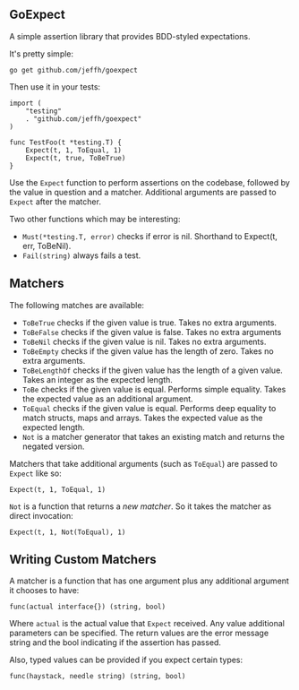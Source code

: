GoExpect
----------

A simple assertion library that provides BDD-styled expectations.

It's pretty simple:

    go get github.com/jeffh/goexpect

Then use it in your tests:

    import (
        "testing"
        . "github.com/jeffh/goexpect"
    )

    func TestFoo(t *testing.T) {
        Expect(t, 1, ToEqual, 1)
        Expect(t, true, ToBeTrue)
    }

Use the `Expect` function to perform assertions on the codebase, followed by
the value in question and a matcher. Additional arguments are passed to `Expect` after the matcher.

Two other functions which may be interesting:

 - `Must(*testing.T, error)` checks if error is nil. Shorthand to Expect(t, err, ToBeNil).
 - `Fail(string)` always fails a test.

Matchers
------------

The following matches are available:

 - `ToBeTrue` checks if the given value is true. Takes no extra arguments.
 - `ToBeFalse` checks if the given value is false. Takes no extra arguments
 - `ToBeNil` checks if the given value is nil. Takes no extra arguments.
 - `ToBeEmpty` checks if the given value has the length of zero. Takes no extra arguments.
 - `ToBeLengthOf` checks if the given value has the length of a given value. Takes an integer as the expected length.
 - `ToBe` checks if the given value is equal. Performs simple equality. Takes the expected value as an additional argument.
 - `ToEqual` checks if the given value is equal. Performs deep equality to match structs, maps and arrays. Takes the expected value as the expected length.
 - `Not` is a matcher generator that takes an existing match and returns the negated version.

Matchers that take additional arguments (such as `ToEqual`) are passed to `Expect` like so:

    Expect(t, 1, ToEqual, 1)

`Not` is a function that returns a *new matcher*. So it takes the matcher as direct invocation:

    Expect(t, 1, Not(ToEqual), 1)

Writing Custom Matchers
-----------------------

A matcher is a function that has one argument plus any additional argument it chooses to have:

    func(actual interface{}) (string, bool)

Where `actual` is the actual value that `Expect` received. Any value additional parameters
can be specified. The return values are the error message string and the bool indicating if
the assertion has passed.


Also, typed values can be provided if you expect certain types:

    func(haystack, needle string) (string, bool)
